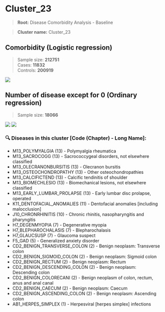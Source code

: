 # Cluster_23

> **Root:** Disease Comorbidity Analysis - Baseline

> **Cluster name:** Cluster_23  

## Comorbidity (Logistic regression)
> Sample size: **212751**  
> Cases: **11832**  
> Controls: **200919**
<img src="/Cluster/Figures/Incidence/LG/Cluster_23.png" />
<CsvTable src="/Cluster/Data/Incidence/LG/LG_Cluster_23.csv" label="🔍 View full results" />

## Number of disease except for 0 (Ordinary regression)
> Sample size: **18066**
<img src="/Cluster/Figures/Incidence/Histogram/Cluster_23_in.png" />
<CsvTable src="/Cluster/Data/Incidence/Histogram/Cluster_23_in.csv" label="🔍 View full results" />

<img src="/Cluster/Figures/Incidence/ORD/Cluster_23.png" />
<CsvTable src="/Cluster/Data/Incidence/ORD/ORD_Cluster_23.csv" label="🔍 View full results" />

### 🔍 Diseases in this cluster [Code (Chapter) - Long Name]:
- M13_POLYMYALGIA (13) - Polymyalgia rheumatica
- M13_SACROCOGG (13) - Sacrococcygeal disorders, not elsewhere classified
- M13_OLECRANONBURSITIS (13) - Olecranon bursitis
- M13_OSTEOCHONDROPATHY (13) - Other osteochondropathies
- M13_CALCIFICTEND (13) - Calcific tendinitis of shoulder
- M13_BIOMECHLESIO (13) - Biomechanical lesions, not elsewhere classified
- M13_EARLY_LUMBAR_PROLAPSE (13) - Early lumbar disc prolapse, operated
- K11_DENTOFACIAL_ANOMALIES (11) - Dentofacial anomalies [including malocclusion]
- J10_CHRONRHINITIS (10) - Chronic rhinitis, nasopharyngitis and pharyngitis
- H7_DEGENMYOPIA (7) - Degenerative myopia
- H7_BLEPHAROCHALASIS (7) - Blepharochalasis
- H7_GLAUCSUSP (7) - Glaucoma suspect
- F5_GAD (5) - Generalized anxiety disorder
- CD2_BENIGN_TRANSVERSE_COLON (2) - Benign neoplasm: Transverse colon
- CD2_BENIGN_SIGMOID_COLON (2) - Benign neoplasm: Sigmoid colon
- CD2_BENIGN_RECTUM (2) - Benign neoplasm: Rectum
- CD2_BENIGN_DESCENDING_COLON (2) - Benign neoplasm: Descending colon
- CD2_BENIGN_COLORECANI (2) - Benign neoplasm of colon, rectum, anus and anal canal
- CD2_BENIGN_CAECUM (2) - Benign neoplasm: Caecum
- CD2_BENIGN_ASCENDING_COLON (2) - Benign neoplasm: Ascending colon
- AB1_HERPES_SIMPLEX (1) - Herpesviral [herpes simplex] infections
